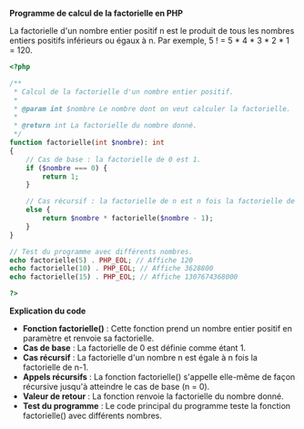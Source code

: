 **Programme de calcul de la factorielle en PHP**

La factorielle d'un nombre entier positif n est le produit de tous les nombres entiers positifs inférieurs ou égaux à n. Par exemple, 5 ! = 5 * 4 * 3 * 2 * 1 = 120.

```php
<?php

/**
 * Calcul de la factorielle d'un nombre entier positif.
 *
 * @param int $nombre Le nombre dont on veut calculer la factorielle.
 *
 * @return int La factorielle du nombre donné.
 */
function factorielle(int $nombre): int
{
    // Cas de base : la factorielle de 0 est 1.
    if ($nombre === 0) {
        return 1;
    }

    // Cas récursif : la factorielle de n est n fois la factorielle de n-1.
    else {
        return $nombre * factorielle($nombre - 1);
    }
}

// Test du programme avec différents nombres.
echo factorielle(5) . PHP_EOL; // Affiche 120
echo factorielle(10) . PHP_EOL; // Affiche 3628800
echo factorielle(15) . PHP_EOL; // Affiche 1307674368000

?>
```

**Explication du code**

* **Fonction factorielle()** : Cette fonction prend un nombre entier positif en paramètre et renvoie sa factorielle.
* **Cas de base** : La factorielle de 0 est définie comme étant 1.
* **Cas récursif** : La factorielle d'un nombre n est égale à n fois la factorielle de n-1.
* **Appels récursifs** : La fonction factorielle() s'appelle elle-même de façon récursive jusqu'à atteindre le cas de base (n = 0).
* **Valeur de retour** : La fonction renvoie la factorielle du nombre donné.
* **Test du programme** : Le code principal du programme teste la fonction factorielle() avec différents nombres.